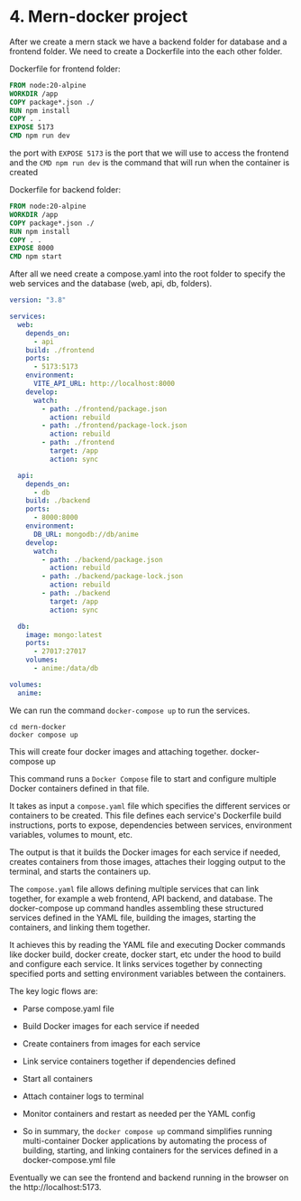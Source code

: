 # 4. Mern-docker project

After we create a mern stack we have a backend folder for database and a frontend folder. We need to create a Dockerfile into the each other folder.

Dockerfile for frontend folder:

```Dockerfile
FROM node:20-alpine
WORKDIR /app
COPY package*.json ./
RUN npm install
COPY . .
EXPOSE 5173
CMD npm run dev
```

the port with `EXPOSE 5173` is the port that we will use to access the frontend and the `CMD npm run dev` is the command that will run when the container is created

Dockerfile for backend folder:

```Dockerfile
FROM node:20-alpine
WORKDIR /app
COPY package*.json ./
RUN npm install
COPY . .
EXPOSE 8000
CMD npm start
```

After all we need create a compose.yaml into the root folder to specify the web services and the database (web, api, db, folders).

```yaml
version: "3.8"

services:
  web:
    depends_on:
      - api
    build: ./frontend
    ports:
      - 5173:5173
    environment:
      VITE_API_URL: http://localhost:8000
    develop:
      watch:
        - path: ./frontend/package.json
          action: rebuild
        - path: ./frontend/package-lock.json
          action: rebuild
        - path: ./frontend
          target: /app
          action: sync

  api:
    depends_on:
      - db
    build: ./backend
    ports:
      - 8000:8000
    environment:
      DB_URL: mongodb://db/anime
    develop:
      watch:
        - path: ./backend/package.json
          action: rebuild
        - path: ./backend/package-lock.json
          action: rebuild
        - path: ./backend
          target: /app
          action: sync

  db:
    image: mongo:latest
    ports:
      - 27017:27017
    volumes:
      - anime:/data/db

volumes:
  anime:
```

We can run the command `docker-compose up` to run the services.

```shell
cd mern-docker
docker compose up
```

This will create four docker images and attaching together.
docker-compose up

This command runs a `Docker Compose` file to start and configure multiple Docker containers defined in that file.

It takes as input a `compose.yaml` file which specifies the different services or containers to be created. This file defines each service's Dockerfile build instructions, ports to expose, dependencies between services, environment variables, volumes to mount, etc.

The output is that it builds the Docker images for each service if needed, creates containers from those images, attaches their logging output to the terminal, and starts the containers up.

The `compose.yaml` file allows defining multiple services that can link together, for example a web frontend, API backend, and database. The docker-compose up command handles assembling these structured services defined in the YAML file, building the images, starting the containers, and linking them together.

It achieves this by reading the YAML file and executing Docker commands like docker build, docker create, docker start, etc under the hood to build and configure each service. It links services together by connecting specified ports and setting environment variables between the containers.

The key logic flows are:

- Parse compose.yaml file

- Build Docker images for each service if needed

- Create containers from images for each service

- Link service containers together if dependencies defined

- Start all containers

- Attach container logs to terminal

- Monitor containers and restart as needed per the YAML config

- So in summary, the `docker compose up` command simplifies running multi-container Docker applications by automating the process of building, starting, and linking containers for the services defined in a docker-compose.yml file

Eventually we can see the frontend and backend running in the browser on the http://localhost:5173.
